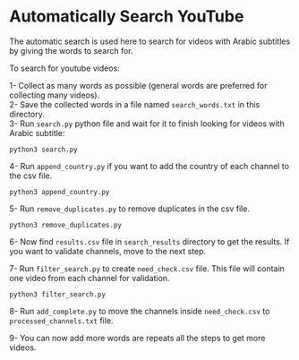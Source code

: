 # Automatically Search YouTube

The automatic search is used here to search for videos with Arabic subtitles by giving the words to search for.

To search for youtube videos:

1- Collect as many words as possible (general words are preferred for collecting many videos).  
2- Save the collected words in a file named `search_words.txt` in this directory.  
3- Run `search.py` python file and wait for it to finish looking for videos with Arabic subtitle:

```
python3 search.py
```

4- Run `append_country.py` if you want to add the country of each channel to the csv file.

```
python3 append_country.py
```

5- Run `remove_duplicates.py` to remove duplicates in the csv file.

```
python3 remove_duplicates.py
```

6- Now find `results.csv` file in `search_results` directory to get the results. If you want to validate channels, move to the next step.

7- Run `filter_search.py` to create `need_check.csv` file. This file will contain one video from each channel for validation.

```
python3 filter_search.py
```

8- Run `add_complete.py` to move the channels inside `need_check.csv` to `processed_channels.txt` file.

9- You can now add more words are repeats all the steps to get more videos.
